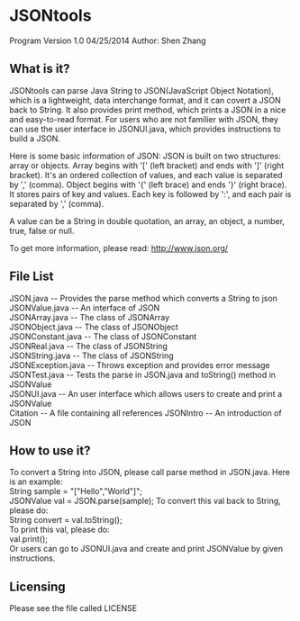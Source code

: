 JSONtools
=========
Program Version 1.0 04/25/2014
Author: Shen Zhang


What is it?
-----------
JSONtools can parse Java String to JSON(JavaScript Object Notation), which is a lightweight, data interchange format, and it can covert a JSON back to String. It also provides print method, which prints a JSON in a nice and easy-to-read format. For users who are not familier with JSON, they can use the user interface in JSONUI.java, which provides instructions to build a JSON.

Here is some basic information of JSON:	
JSON is built on two structures: array or objects. Array begins with '[' (left bracket) and ends with ']' (right bracket). It's an ordered collection of values, and each value is separated by ',' (comma). Object begins with '{' (left brace) and ends '}' (right brace). It stores pairs of key and values. Each key is followed by ':', and each pair is separated by ',' (comma). 

A value can be a String in double quotation, an array, an object, a number, true, false or null.

To get more information, please read: http://www.json.org/

File List
---------
JSON.java   -- Provides the parse method which converts a String to json	
JSONValue.java -- An interface of JSON 	
JSONArray.java -- The class of JSONArray	 
JSONObject.java -- The class of JSONObject 	
JSONConstant.java -- The class of JSONConstant	 
JSONReal.java -- The class of JSONString 	
JSONString.java -- The class of JSONString	 
JSONException.java -- Throws exception and provides error message		
JSONTest.java -- Tests the parse in JSON.java and toString() method in JSONValue	
JSONUI.java -- An user interface which allows users to create and print a JSONValue		
Citation -- A file containing all references
JSONIntro -- An introduction of JSON


How to use it?
--------------
To convert a String into JSON, please call parse method in JSON.java. Here is an example:		
			String sample = "["Hello","World"]";	
			JSONValue val = JSON.parse(sample);	
To convert this val back to String, please do:	
			String convert = val.toString();	
To print this val, please do:	
			val.print();	
Or users can go to JSONUI.java and create and print JSONValue by given instructions.	

Licensing
---------
Please see the file called LICENSE


